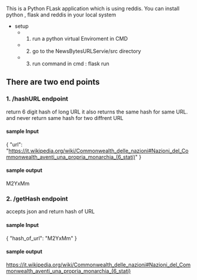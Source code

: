 This is a Python FLask application which is using reddis.
You can install python , flask and reddis in your local system

- setup
  - 1. run a python virtual Enviroment in CMD
  - 2. go to the NewsBytesURLServie/src directory
  - 3. run command in cmd : flask run

## There are two end points

### 1. /hashURL endpoint
return 6 digit hash of long URL
it also returns the same hash for same URL.
and never return same hash for two diffrent URL


#### sample Input
{
   "url": "https://it.wikipedia.org/wiki/Commonwealth_delle_nazioni#Nazioni_del_Commonwealth_aventi_una_propria_monarchia_(6_stati)"
}
#### sample output
M2YxMm


### 2. /getHash  endpoint
accepts json and return hash of URL


#### sample Input
{
   "hash_of_url": "M2YxMm"
}
#### sample output
https://it.wikipedia.org/wiki/Commonwealth_delle_nazioni#Nazioni_del_Commonwealth_aventi_una_propria_monarchia_(6_stati)
